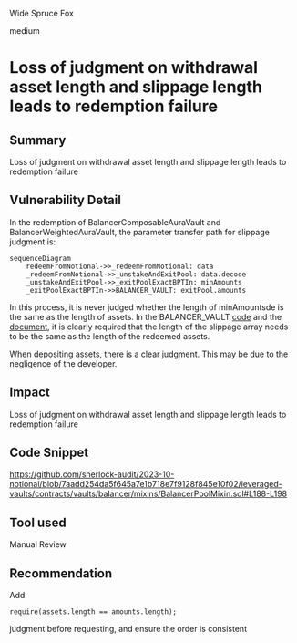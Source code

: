Wide Spruce Fox

medium

# Loss of judgment on withdrawal asset length and slippage length leads to redemption failure

## Summary

Loss of judgment on withdrawal asset length and slippage length leads to redemption failure

## Vulnerability Detail

In the redemption of BalancerComposableAuraVault and BalancerWeightedAuraVault, the parameter transfer path for slippage judgment is:
```mermaid
sequenceDiagram
    redeemFromNotional->>_redeemFromNotional: data
    _redeemFromNotional->>_unstakeAndExitPool: data.decode
    _unstakeAndExitPool->>_exitPoolExactBPTIn: minAmounts
    _exitPoolExactBPTIn->>BALANCER_VAULT: exitPool.amounts
```

In this process, it is never judged whether the length of minAmountsde is the same as the length of assets. In the BALANCER_VAULT [code](https://arbiscan.io/address/0xBA12222222228d8Ba445958a75a0704d566BF2C8#code#F30#L118) and the [document](https://docs.balancer.fi/reference/joins-and-exits/pool-exits.html#token-ordering), it is clearly required that the length of the slippage array needs to be the same as the length of the redeemed assets.


When depositing assets, there is a clear judgment. This may be due to the negligence of the developer.


## Impact

Loss of judgment on withdrawal asset length and slippage length leads to redemption failure

## Code Snippet
https://github.com/sherlock-audit/2023-10-notional/blob/7aadd254da5f645a7e1b718e7f9128f845e10f02/leveraged-vaults/contracts/vaults/balancer/mixins/BalancerPoolMixin.sol#L188-L198
## Tool used

Manual Review

## Recommendation

Add 
```solidity
require(assets.length == amounts.length);
```
 judgment before requesting, and ensure the order is consistent
